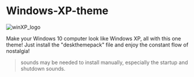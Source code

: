 # Windows-XP-theme
![winXP_logo](https://techgage.com/wp-content/uploads/2014/04/Microsoft-Windows-XP-Flag-Logo.png)

Make your Windows 10 computer look like Windows XP, all with this one theme!
Just install the "deskthemepack" file and enjoy the constant flow of nostalgia!

> sounds may be needed to install manually, especially the startup and shutdown sounds.

